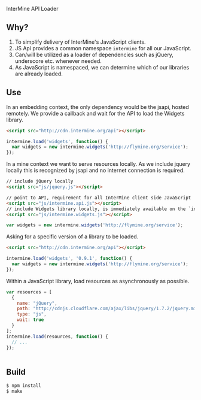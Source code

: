 InterMine API Loader

## Why?
1. To simplify delivery of InterMine's JavaScript clients.
2. JS Api provides a common namespace `intermine` for all our JavaScript.
3. Can/will be utilized as a loader of dependencies such as jQuery, underscore etc. whenever needed.
4. As JavaScript is namespaced, we can determine which of our libraries are already loaded.

## Use

In an embedding context, the only dependency would be the jsapi, hosted remotely. We provide a callback and wait for the API to load the Widgets library.

```html
<script src="http://cdn.intermine.org/api"></script>
```

```javascript
intermine.load('widgets', function() {
  var widgets = new intermine.widgets('http://flymine.org/service');
});
```

In a mine context we want to serve resources locally. As we include jquery locally this is recognized by jsapi and no internet connection is required.

```html
// include jQuery locally
<script src="js/jquery.js"></script>

// point to API, requirement for all InterMine client side JavaScript
<script src="js/intermine.api.js"></script>
// include Widgets library locally, is immediately available on the `intermine` namespace
<script src="js/intermine.widgets.js"></script>
```

```javascript
var widgets = new intermine.widgets('http://flymine.org/service');
```

Asking for a specific version of a library to be loaded.

```html
<script src="http://cdn.intermine.org/api"></script>
```

```javascript
intermine.load('widgets', '0.9.1', function() {
  var widgets = new intermine.widgets('http://flymine.org/service');
});
```

Within a JavaScript library, load resources as asynchronously as possible.

```javascript
var resources = [
  {
    name: "jQuery",
    path: "http://cdnjs.cloudflare.com/ajax/libs/jquery/1.7.2/jquery.min.js",
    type: "js",
    wait: true
  }
];
intermine.load(resources, function() {
  // ...
});
    
```

## Build

```bash
$ npm install
$ make
```